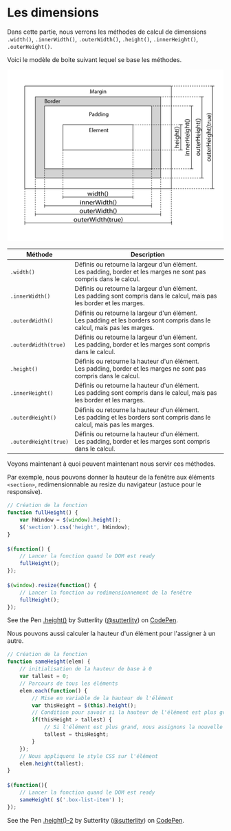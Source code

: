# Les dimensions

Dans cette partie, nous verrons les méthodes de calcul de dimensions `.width()`, `.innerWidth()`, `.outerWidth()`, `.height()`, `.innerHeight()`, `.outerHeight()`.

Voici le modèle de boite suivant lequel se base les méthodes.

![](../img/img_jquerydim.gif)

| Méthode | Description |
| -- | -- |
| `.width()` | Définis ou retourne la largeur d'un élément.<br/> Les padding, border et les marges ne sont pas compris dans le calcul. |
| `.innerWidth()` | Définis ou retourne la largeur d'un élément.<br/> Les padding sont compris dans le calcul, mais pas les border et les marges. |
| `.outerdWidth()` | Définis ou retourne la largeur d'un élément.<br/> Les padding et les borders sont compris dans le calcul, mais pas les marges. |
| `.outerdWidth(true)` | Définis ou retourne la largeur d'un élément.<br/> Les padding, border et les marges sont compris dans le calcul. |
| `.height()` | Définis ou retourne la hauteur d'un élément.<br/> Les padding, border et les marges ne sont pas compris dans le calcul. |
| `.innerHeight()` | Définis ou retourne la hauteur d'un élément.<br/> Les padding sont compris dans le calcul, mais pas les border et les marges. |
| `.outerdHeight()` | Définis ou retourne la hauteur d'un élément.<br/> Les padding et les borders sont compris dans le calcul, mais pas les marges. |
| `.outerdHeight(true)` | Définis ou retourne la hauteur d'un élément.<br/> Les padding, border et les marges sont compris dans le calcul. |

Voyons maintenant à quoi peuvent maintenant nous servir ces méthodes.

Par exemple, nous pouvons donner la hauteur de la fenêtre aux éléments `<section>`, redimensionnable au resize du navigateur (astuce pour le responsive).

```js
// Création de la fonction
function fullHeight() {
    var hWindow = $(window).height();
    $('section').css('height', hWindow);
}

$(function() {
    // Lancer la fonction quand le DOM est ready
    fullHeight();
});

$(window).resize(function() {
    // Lancer la fonction au redimensionnement de la fenêtre
    fullHeight();
});
```

<p data-height="300" data-theme-id="7816" data-slug-hash="bgops" data-default-tab="result" class='codepen'>See the Pen <a href='http://codepen.io/sutterlity/pen/bgops/'>.height()</a> by Sutterlity (<a href='http://codepen.io/sutterlity'>@sutterlity</a>) on <a href='http://codepen.io'>CodePen</a>.</p>

Nous pouvons aussi calculer la hauteur d'un élément pour l'assigner à un autre.

```js
// Création de la fonction
function sameHeight(elem) {
    // initialisation de la hauteur de base à 0
    var tallest = 0;
    // Parcours de tous les éléments
    elem.each(function() {
        // Mise en variable de la hauteur de l'élément
        var thisHeight = $(this).height();
        // Condition pour savoir si la hauteur de l'élément est plus grande que 'tallest'
        if(thisHeight > tallest) {
            // Si l'élément est plus grand, nous assignons la nouvelle valeur à 'tallest'
            tallest = thisHeight;
        }
    });
    // Nous appliquons le style CSS sur l'élément
    elem.height(tallest);
}

$(function(){
    // Lancer la fonction quand le DOM est ready
    sameHeight( $('.box-list-item') );
});
```

<p data-height="256" data-theme-id="7816" data-slug-hash="otBkx" data-default-tab="result" class='codepen'>See the Pen <a href='http://codepen.io/sutterlity/pen/otBkx/'>.height()-2</a> by Sutterlity (<a href='http://codepen.io/sutterlity'>@sutterlity</a>) on <a href='http://codepen.io'>CodePen</a>.</p>
<script async src="//codepen.io/assets/embed/ei.js"></script>




